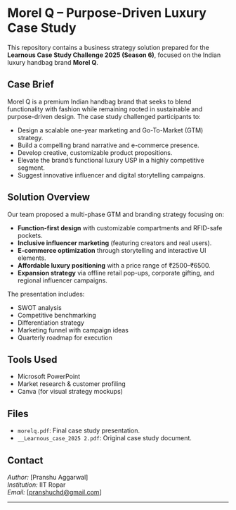 # Morel Q – Purpose-Driven Luxury Case Study

This repository contains a business strategy solution prepared for the **Learnous Case Study Challenge 2025 (Season 6)**, focused on the Indian luxury handbag brand **Morel Q**.

##  Case Brief

Morel Q is a premium Indian handbag brand that seeks to blend functionality with fashion while remaining rooted in sustainable and purpose-driven design. The case study challenged participants to:

- Design a scalable one-year marketing and Go-To-Market (GTM) strategy.
- Build a compelling brand narrative and e-commerce presence.
- Develop creative, customizable product propositions.
- Elevate the brand’s functional luxury USP in a highly competitive segment.
- Suggest innovative influencer and digital storytelling campaigns.

##  Solution Overview

Our team proposed a multi-phase GTM and branding strategy focusing on:

- **Function-first design** with customizable compartments and RFID-safe pockets.
- **Inclusive influencer marketing** (featuring creators and real users).
- **E-commerce optimization** through storytelling and interactive UI elements.
- **Affordable luxury positioning** with a price range of ₹2500–₹6500.
- **Expansion strategy** via offline retail pop-ups, corporate gifting, and regional influencer campaigns.

The presentation includes:
- SWOT analysis
- Competitive benchmarking
- Differentiation strategy
- Marketing funnel with campaign ideas
- Quarterly roadmap for execution

##  Tools Used

- Microsoft PowerPoint
- Market research & customer profiling
- Canva (for visual strategy mockups)

##  Files

- `morelq.pdf`: Final case study presentation.
- `__Learnous_case_2025 2.pdf`: Original case study document.

##  Contact

*Author:* [Pranshu Aggarwal]  
*Institution:* IIT Ropar  
*Email:* [pranshuchd@gmail.com]  


---
